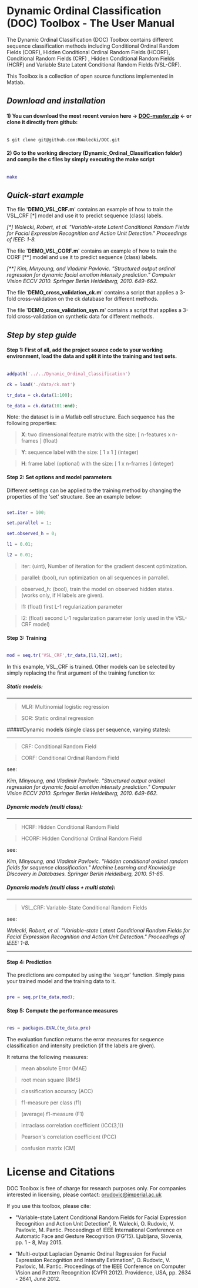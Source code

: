#  Dynamic Ordinal Classification (DOC) Toolbox - The User Manual

The Dynamic Ordinal Classification (DOC) Toolbox contains different sequence classification methods including Conditional Ordinal Random Fields (CORF), Hidden Conditional Ordinal Random Fields (HCORF), Conditional Random Fields (CRF) , Hidden Conditional Random Fields (HCRF) and Variable State Latent Conditional Random Fields (VSL-CRF).

This Toolbox is a collection of open source functions implemented in Matlab.









## *Download and installation*

#### 1) You can download the most recent version here -> [DOC-master.zip](https://github.com/RWalecki/DOC/archive/master.zip) <- or clone it directly from github:

```sh

$ git clone git@github.com:RWalecki/DOC.git

```

#### 2) Go to the working directory (Dynamic_Ordinal_Classification folder) and compile the c files by simply executing the make script

```matlab

make

```







## *Quick-start example*



The file '__DEMO_VSL_CRF.m__' contains an example of how to train the VSL_CRF [*] model and use it to predict sequence (class) labels.



_[*] Walecki, Robert, et al. "Variable-state Latent Conditional Random Fields for Facial Expression Recognition and Action Unit Detection." Proceedings of IEEE: 1-8._



The file '__DEMO_VSL_CORF.m__' contains an example of how to train the CORF [**] model and use it to predict sequence (class) labels.



_[**] Kim, Minyoung, and Vladimir Pavlovic. "Structured output ordinal regression for dynamic facial emotion intensity prediction." Computer Vision ECCV 2010. Springer Berlin Heidelberg, 2010. 649-662._

 



The file '__DEMO_cross_validation_ck.m__' contains a script that applies a 3-fold cross-validation on the ck database for different methods.



The file '__DEMO_cross_validation_syn.m__' contains a script that applies a 3-fold cross-validation on synthetic data for different methods.





## *Step by step guide*



#### Step 1: First of all, add the project source code to your working environment, load the data and split it into the training and test sets.

```matlab

addpath('../../Dynamic_Ordinal_Classification')          

ck = load('./data/ck.mat') 

tr_data = ck.data(1:100);        

te_data = ck.data(101:end);     

```

Note: the dataset is in a Matlab cell structure. Each sequence has the following properties:



> __X__: two dimensional feature matrix with the size: [ n-features x n-frames ]  (float)



> __Y__: sequence label with the size: [ 1 x 1 ]  (integer)



> __H__: frame label (optional) with the size: [ 1 x n-frames ] (integer)



#### Step 2: Set options and model parameters

Different settings can be applied to the training method by changing the properties of the 'set' structure. See an example below:

```matlab

set.iter = 100; 

set.parallel = 1; 

set.observed_h = 0; 

l1 = 0.01; 

l2 = 0.01; 

```

> iter: (uint), Number of iteration for the gradient descent optimization.



> parallel: (bool), run optimization on all sequences in parrallel.



> observed_h: (bool), train the model on observed hidden states. (works only, if H labels are given).



> l1: (float) first L-1 regularization parameter



> l2: (float) second L-1 regularization parameter (only used in the VSL-CRF model) 



#### Step 3: Training

```matlab

mod = seq.tr('VSL_CRF',tr_data,[l1,l2],set);

```

In this example, VSL_CRF is trained. Other models can be selected by simply replacing the first argument of the training function to:



##### Static models:

---------------------------------



> MLR: Multinomial logistic regression



> SOR: Static ordinal regression



#####Dynamic models (single class per sequence, varying states):



---------------------------------



> CRF:  Conditional Random Field 

> CORF: Conditional Ordinal Random Field



see: 

*Kim, Minyoung, and Vladimir Pavlovic. "Structured output ordinal regression for dynamic facial emotion intensity prediction." Computer Vision ECCV 2010. Springer Berlin Heidelberg, 2010. 649-662.*



##### Dynamic models (multi class):

---------------------------------



> HCRF:  Hidden Conditional Random Field 

> HCORF: Hidden Conditional Ordinal Random Field 



see:

*Kim, Minyoung, and Vladimir Pavlovic. "Hidden conditional ordinal random fields for sequence classification." Machine Learning and Knowledge Discovery in Databases. Springer Berlin Heidelberg, 2010. 51-65.*



##### Dynamic models (multi class + multi state):

---------------------------------



> VSL_CRF:  Variable-State Conditional Random Fields



see: 

*Walecki, Robert, et al. "Variable-state Latent Conditional Random Fields for Facial Expression Recognition and Action Unit Detection." Proceedings of IEEE: 1-8.*



---------------------------------



#### Step 4: Prediction

The predictions are computed by using the 'seq.pr' function. Simply pass your trained model and the training data to it. 

```matlab

pre = seq.pr(te_data,mod);

```



#### Step 5: Compute the performance measures

```matlab

res = packages.EVAL(te_data,pre)

```

The evaluation function returns the error measures for sequence classification and intensity prediction (if the labels are given).

It returns the following measures:



> mean absolute Error (MAE)



> root mean square (RMS)



> classification accuracy (ACC)



> f1-measure per class  (f1)



> (average) f1-measure (F1)



> intraclass correlation coefficient  (ICC(3,1))



> Pearson's correlation coefficient (PCC)



> confusion matrix (CM)



# License and Citations



DOC Toolbox is free of charge for research purposes only. For companies interested in licensing, please contact: orudovic@imperial.ac.uk



If you use this toolbox, please cite:



* "Variable-state Latent Conditional Random Fields for Facial Expression Recognition and Action Unit Detection", R. Walecki, O. Rudovic, V. Pavlovic, M. Pantic. Proceedings of IEEE International Conference on Automatic Face and Gesture Recognition (FG'15). Ljubljana, Slovenia, pp. 1 - 8, May 2015.

* "Multi-output Laplacian Dynamic Ordinal Regression for Facial Expression Recognition and Intensity Estimation", O. Rudovic, V. Pavlovic, M. Pantic. Proceedings of the IEEE Conference on Computer Vision and Pattern Recognition (CVPR 2012). Providence, USA, pp. 2634 - 2641, June 2012.

